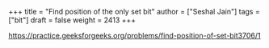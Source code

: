 +++
title = "Find position of the only set bit"
author = ["Seshal Jain"]
tags = ["bit"]
draft = false
weight = 2413
+++

<https://practice.geeksforgeeks.org/problems/find-position-of-set-bit3706/1>
